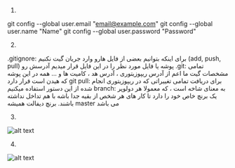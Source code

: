 1.
git config --global user.email "email@example.com"
git config --global user.name "Name"
git config --global user.password "Password"

2.
.gitignore: برای اینکه بتوانیم بعضی از فایل هارو وارد جریان گیت نکنیم (add, push, pull) پوشه یا فایل مورد نظر را در این فایل قرار میدیم آدرسش رو
.git: تمامی مشخصات گیت ما اعم از آدرس ریپوزیتوری ، آدرس هد ، کامیت ها و ... همه در این پوشه که هیدن است قرار دارد
git pull: برای دریافت تمامی تغییراتی که در ریپوزیتوری انجام شده از این دستور استفاده میکنیم
branch: به معنای شاخه است ، که معمولا هر دولوپر یک برنچ خاص خود را دارد تا کار های هر شخص از بقیه جدا باشه با هم تداخل نداشته باشند. برنچ دیفالت همیشه master  می باشد

3.
![alt text](https://github.com/HosseinSadeghi-dev/OS5/3.png?raw=true)


4.
![alt text](https://github.com/HosseinSadeghi-dev/OS5/4.png?raw=true)